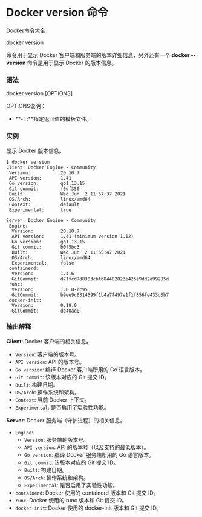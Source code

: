 # Docker version 命令

[Docker命令大全](./docker-command-manual.md)

docker version 

命令用于显示 Docker 客户端和服务端的版本详细信息，另外还有一个 **docker --version** 命令是用于显示 Docker 的版本信息。

### 语法
docker version [OPTIONS]

OPTIONS说明：

+ **-f :**指定返回值的模板文件。

### 实例
显示 Docker 版本信息。

```plain
$ docker version
Client: Docker Engine - Community
 Version:           20.10.7
 API version:       1.41
 Go version:        go1.13.15
 Git commit:        f0df350
 Built:             Wed Jun  2 11:57:37 2021
 OS/Arch:           linux/amd64
 Context:           default
 Experimental:      true

Server: Docker Engine - Community
 Engine:
  Version:          20.10.7
  API version:      1.41 (minimum version 1.12)
  Go version:       go1.13.15
  Git commit:       b0f5bc3
  Built:            Wed Jun  2 11:55:47 2021
  OS/Arch:          linux/amd64
  Experimental:     false
 containerd:
  Version:          1.4.6
  GitCommit:        d71fcd7d8303cbf684402823e425e9dd2e99285d
 runc:
  Version:          1.0.0-rc95
  GitCommit:        b9ee9c6314599f1b4a7f497e1f1f856fe433d3b7
 docker-init:
  Version:          0.19.0
  GitCommit:        de40ad0
```

### 输出解释
**Client**: Docker 客户端的相关信息。

+ `Version`: 客户端的版本号。
+ `API version`: API 的版本号。
+ `Go version`: 编译 Docker 客户端所用的 Go 语言版本。
+ `Git commit`: 该版本对应的 Git 提交 ID。
+ `Built`: 构建日期。
+ `OS/Arch`: 操作系统和架构。
+ `Context`: 当前 Docker 上下文。
+ `Experimental`: 是否启用了实验性功能。

**Server**: Docker 服务端（守护进程）的相关信息。

+ `Engine`:
    - `Version`: 服务端的版本号。
    - `API version`: API 的版本号（以及支持的最低版本）。
    - `Go version`: 编译 Docker 服务端所用的 Go 语言版本。
    - `Git commit`: 该版本对应的 Git 提交 ID。
    - `Built`: 构建日期。
    - `OS/Arch`: 操作系统和架构。
    - `Experimental`: 是否启用了实验性功能。
+ `containerd`: Docker 使用的 containerd 版本和 Git 提交 ID。
+ `runc`: Docker 使用的 runc 版本和 Git 提交 ID。
+ `docker-init`: Docker 使用的 docker-init 版本和 Git 提交 ID。

